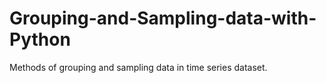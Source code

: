 # Grouping-and-Sampling-data-with-Python
Methods of grouping and sampling data in time series dataset.
